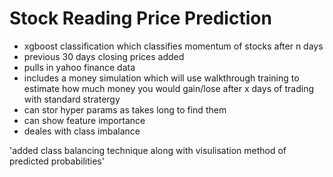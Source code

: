 # Stock Reading Price Prediction

- xgboost classification which classifies momentum of stocks after n days
- previous 30 days closing prices added
- pulls in yahoo finance data
- includes a money simulation which will use walkthrough training to estimate how much money you would gain/lose after x days of trading with standard stratergy
- can stor hyper params as takes long to find them
- can show feature importance
- deales with class imbalance

'added class balancing technique along with visulisation method of predicted probabilities'